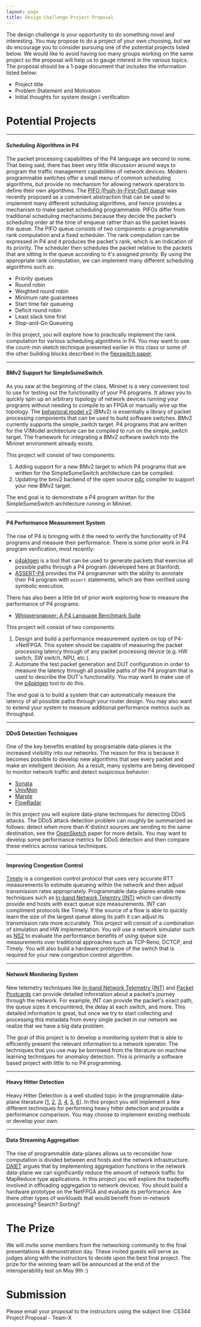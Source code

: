 ```yaml
---
layout: page
title: Design Challenge Project Proposal
---
```


The design challenge is your opportunity to do something novel and interesting. You may propose to do a project of your own choosing, but we do encourage you to consider pursuing one of the potential projects listed below. We would like to avoid having too many groups working on the same project so the proposal will help us to gauge interest in the various topics. The proposal should be a 1-page document that includes the information listed below:

* Project title
* Problem Statement and Motivation
* Initial thoughts for system design / verification

# Potential Projects

---

#### Scheduling Algorithms in P4

The packet processing capabilities of the P4 language are second to none. That being said, there has been very little discussion around ways to program the traffic management capabilities of network devices. Modern programmable switches offer a small menu of common scheduling algorithms, but provide no mechanism for allowing network operators to define their own algorithms. The [PIFO (Push-In-First-Out) queue](http://web.mit.edu/pifo/pifo-sigcomm.pdf) was recently proposed as a convenient abstraction that can be used to implement many different scheduling algorithms, and hence provides a mechanism to make packet scheduling programmable. PIFOs differ from traditional scheduling mechanisms because they decide the packet’s scheduling order at the time of enqueue rather than as the packet leaves the queue. The PIFO queue consists of two components: a programmable rank computation and a fixed scheduler. The rank computation can be expressed in P4 and it produces the packet's rank, which is an indication of its priority. The scheduler then schedules the packet relative to the packets that are sitting in the queue according to it's assigned priority. By using the appropriate rank computation, we can implement many different scheduling algorithms such as:

* Priority queues
* Round robin
* Weighted round robin
* Minimum rate guarantees
* Start time fair queueing
* Deficit round robin
* Least slack time first
* Stop-and-Go Queueing

In this project, you will explore how to practically implement the rank computation for various scheduling algorithms in P4. You may want to use the count-min sketch technique presented earlier in this class or some of the other building blocks described in the [flexswitch paper](https://homes.cs.washington.edu/~arvind/papers/flexswitch.pdf).

---

#### BMv2 Support for SimpleSumeSwitch

As you saw at the beginning of the class, Mininet is a very convenient tool to use for testing out the functionality of your P4 programs. It allows you to quickly spin up an arbitrary topology of network devices running your programs without needing to compile to an FPGA or manually wire up the topology. The [behavioral model v2](https://github.com/p4lang/behavioral-model) (BMv2) is essentially a library of packet processing components that can be used to build software switches. BMv2 currently supports the simple_switch target. P4 programs that are written for the V1Model architecture can be compiled to run on the simple_switch target. The framework for integrating a BMv2 software switch into the Mininet environment already exists.

This project will consist of two components:

1. Adding support for a new BMv2 target to which P4 programs that are written for the SimpleSumeSwitch architecture can be compiled.
2. Updating the bmv2 backend of the open source [p4c](https://github.com/p4lang/p4c) compiler to support your new BMv2 target.

The end goal is to demonstrate a P4 program written for the SimpleSumeSwitch architecture running in Mininet.

---

#### P4 Performance Measurement System

The rise of P4 is bringing with it the need to verify the functionality of P4 programs and measure their performance. There is some prior work in P4 program verification, most recently:

* [p4pktgen](https://conferences.sigcomm.org/sosr/2018/sosr18-finals/sosr18-final72.pdf) is a tool that can be used to generate packets that exercise all possible paths through a P4 program (developed here at Stanford).
* [ASSERT-P4](https://conferences.sigcomm.org/sosr/2018/sosr18-finals/sosr18-final78.pdf) provides the P4 programmer with the ability to annotate their P4 program with `assert` statements, which are then verified using symbolic execution.

There has also been a little bit of prior work exploring how to measure the performance of P4 programs:

* [Whippersnapper: A P4 Language Benchmark Suite](https://conferences.sigcomm.org/sosr/2017/papers/sosr17-whippersnapper.pdf)

This project will consist of two components:

1. Design and build a performance measurement system on top of P4->NetFPGA. This system should be capable of measuring the packet processing latency through of any packet processing device (e.g. HW switch, SW switch, NPU, etc.).
2. Automate the test packet generation and DUT configuration in order to measure the latency through all possible paths of the P4 program that is used to describe the DUT's functionality. You may want to make use of the [p4pktgen](https://conferences.sigcomm.org/sosr/2018/sosr18-finals/sosr18-final72.pdf) tool to do this.

The end goal is to build a system that can automatically measure the latency of all possible paths through your router design. You may also want to extend your system to measure additional performance metrics such as throughput.

---

#### DDoS Detection Techniques

One of the key benefits enabled by programable data-planes is the increased visibility into our networks. The reason for this is because it becomes possible to develop new algorithms that see every packet and make an intelligent decision. As a result, many systems are being developed to monitor network traffic and detect suspicious behavior:

* [Sonata](https://pdfs.semanticscholar.org/7c5a/c6fa8270ef609ae0996f9e7e1246277765d8.pdf)
* [UnivMon](https://users.ece.cmu.edu/~vsekar/papers/sigcomm16_univmon.pdf)
* [Marple](http://web.mit.edu/marple/marple-sigcomm17.pdf)
* [FlowRadar](https://www.usenix.org/system/files/conference/nsdi16/nsdi16-paper-li-yuliang.pdf)

In this project you will explore data-plane techniques for detecting DDoS attacks. The DDoS attack detection problem can roughly be summarized as follows: detect when more than *K* distinct sources are sending to the same destination, see the [OpenSketch](http://stanford.edu/~lavanyaj/papers/opensketch12.pdf) paper for more details. You may want to develop some performance metrics for DDoS detection and then compare these metrics across various techniques.

---

#### Improving Congestion Control

[Timely](https://conferences.sigcomm.org/sigcomm/2015/pdf/papers/p537.pdf) is a congestion control protocol that uses very accurate RTT measurements to estimate queueing within the network and then adjust transmission rates appropriately. Programmable data-planes enable new techniques such as [In-band Network Telemtry (INT)](https://p4.org/p4/inband-network-telemetry/) which can directly provide end hosts with exact queue size measurements. INT can compliment protocols like Timely. If the source of a flow is able to quickly learn the size of the largest queue along its path it can adjust its transmission rate more accurately. This project will consist of a combination of simulation and HW implementation. You will use a network simulator such as [NS2](http://nsnam.sourceforge.net/wiki/index.php/User_Information#The_Network_Simulator_-_ns-2) to evaluate the performance benefits of using queue size measurements over traditional approaches such as TCP-Reno, DCTCP, and Timely. You will also build a hardware prototype of the switch that is required for your new congestion control algorithm.

---

#### Network Monitoring System

New telemetry techniques like [In-band Network Telemetry (INT)](https://p4.org/p4/inband-network-telemetry/) and [Packet Postcards](http://www.openvswitch.org/support/ovscon2016/7/0900-mckeown.pdf) can provide detailed information about a packet's journey through the network. For example, INT can provide the packet's exact path, the queue sizes it encountered, the delay at each switch, and more. This detailed information is great, but once we try to start collecting and processing this metadata from every single packet in our network we realize that we have a big data problem. 

The goal of this project is to develop a monitoring system that is able to efficiently present the relevant information to a network operator. The techniques that you use may be borrowed from the literature on machine learning techniques for anomaloy detection. This is primarily a software based project with little to no P4 programming.

---

#### Heavy Hitter Detection

Heavy Hitter Detection is a well studied topic in the programmable data-plane literature [[1](https://dl.acm.org/citation.cfm?id=3063772), [2](https://arxiv.org/pdf/1611.04825), [3](https://dl.acm.org/citation.cfm?id=3060606), [4](https://dl.acm.org/citation.cfm?id=3185476), [5](https://dl.acm.org/citation.cfm?id=3098832), [6](https://dl.acm.org/citation.cfm?id=3131377)]. In this project you will implement a few different techniques for performing heavy hitter detection and provide a performance comparison. You may choose to implement existing methods or develop your own.

---

#### Data Streaming Aggregation

The rise of programmable data-planes allows us to reconsider how computation is divided between end hosts and the network infrastructure. [DAIET](https://mcanini.github.io/papers/daiet.hotnets17.pdf) argues that by implementing aggregation functions in the network data-plane we can significantly reduce the amount of network traffic for MapReduce type applications. In this project you will explore the tradeoffs involved in offloading aggregation to network devices. You should build a hardware prototype on the NetFPGA and evaluate its performance. Are there other types of workloads that would benefit from in-network processing? Search? Sorting?


# The Prize

We will invite some members from the networking community to the final presentations & demonstration day. These invited guests will serve as judges along with the instructors to decide upon the best final project. The prize for the winning team will be announced at the end of the interoperability test on May 9th :) 


# Submission

Please email your proposal to the instructors using the subject line: CS344 Project Proposal - Team-X



